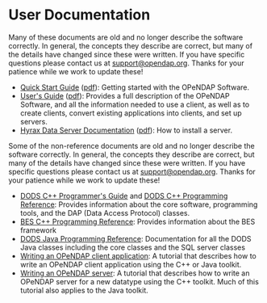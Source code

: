 # User Documentation

Many of these documents are old and no longer describe the software correctly. In general, the concepts they describe are correct, but many of the details have changed since these were written. If you have specific questions please contact us at support@opendap.org. Thanks for your patience while we work to update these!

* [Quick Start Guide](https://opendap.github.io/documentation/QuickStart.html)
([pdf](https://opendap.github.io/documentation/QuickStart.pdf)):
Getting started with the OPeNDAP Software.
* [User's Guide](https://opendap.github.io/documentation/UserGuideComprehensive.html)
([pdf](https://opendap.github.io/documentation/UserGuideComprehensive.pdf)):
Provides a full description of the OPeNDAP Software, and all the information needed to use a client, as well as to create clients, convert existing applications into clients, and set up servers.
* [Hyrax Data Server Documentation](https://opendap.github.io/hyrax_guide/Master_Hyrax_Guide.html)
([pdf](https://opendap.github.io/hyrax_guide/Master_Hyrax_Guide.pdf)):
How to install a server.

Some of the non-reference documents are old and no longer describe the software correctly. In general, the concepts they describe are correct, but many of the details have changed since these were written. If you have specific questions please contact us at support@opendap.org. Thanks for your patience while we work to update these!

* [DODS C++ Programmer's Guide](http://docs.opendap.org/index.php/ProgrammerGuide)
and
[DODS C++ Programming Reference](https://opendap.github.io/libdap4/html/index.html):
Provides information about the core software, programming tools, and the DAP (Data Access Protocol) classes.
* [BES C++ Programming Reference](https://opendap.github.io/bes/html/index.html):
Provides information about the BES framework
* [DODS Java Programming Reference](http://docs.opendap.org/index.php/Documentation#Java_OPeNDAP_API_Documentation):
Documentation for all the DODS Java classes including the core classes and the SQL server classes
* [Writing an OPeNDAP client application](http://docs.opendap.org/index.php/Writing_a_Client):
A tutorial that describes how to write an OPeNDAP client application using the C++ or Java toolkit.
* [Writing an OPeNDAP server](http://docs.opendap.org/index.php/Wiki_Testing/WritingAServer):
A tutorial that describes how to write an OPeNDAP server for a new datatype using the C++ toolkit. Much of this tutorial also applies to the Java toolkit.